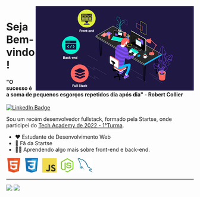 <img src = "devs.gif" width = "425px" align = "right">

# Seja Bem-vindo!<br>
<h4>"O sucesso é a soma de pequenos esgorços repetidos dia após dia" - Robert Collier</h4>
  <div id="badges">
  <a href = "https://www.linkedin.com/in/israel-mello-729a3294/">
    <img src="https://img.shields.io/badge/LinkedIn-blue?style=for-the-badge&logo=linkedin&logoColor=white" alt="LinkedIn Badge"/>
  </a>
</div>

Sou um recém desenvolvedor fullstack, formado pela Startse, onde participei do [Tech Academy de 2022 - 1°Turma](https://lms.startse.com/certificado/v2/62e293e41aa0ba726fbb04c4?studentId=626856ec8ca05b167fea210f).

- ❤ Estudante de Desenvolvimento Web
- 💙 Fã da Startse
- 👩‍💻 Aprendendo algo mais sobre front-end e back-end.

<div>
  <img src="https://github.com/devicons/devicon/blob/master/icons/html5/html5-original.svg" title="HTML5" alt="HTML" width="40" height="40"/>&nbsp;
  <img src="https://github.com/devicons/devicon/blob/master/icons/css3/css3-original.svg" title="CSS3" alt="CSS" width="40" height="40"/>&nbsp;
  <img src="https://github.com/devicons/devicon/blob/master/icons/javascript/javascript-original.svg" title="JavaScript" alt="JavaScript" width="40" height="40"/>&nbsp;
  <img src="https://github.com/devicons/devicon/blob/master/icons/nodejs/nodejs-original.svg" title="NodeJs" alt="NodeJs" width="40" height="40"/>&nbsp;
  <img src="https://github.com/devicons/devicon/blob/master/icons/mysql/mysql-original.svg" title="MySql" alt="Sql" width="40" height="40"/>&nbsp;
</div>

---


<div align = "left">
<img height = "200em" src="https://github-readme-stats.vercel.app/api/top-langs/?username=Charrels22&show_icons=true&theme=bear&count_private=true"/>
<img height = "200em" src="https://github-readme-stats.vercel.app/api?username=Charrels22&show_icons=true&show_icons=true&theme=bear&count_private=true" />
</div>
